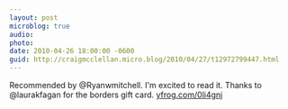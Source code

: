 ```yaml
---
layout: post
microblog: true
audio: 
photo: 
date: 2010-04-26 18:00:00 -0600
guid: http://craigmcclellan.micro.blog/2010/04/27/t12972799447.html
---
```

Recommended by @Ryanwmitchell. I'm excited to read it. Thanks to @laurakfagan for the borders gift card. [yfrog.com/0li4gnj](http://yfrog.com/0li4gnj)
